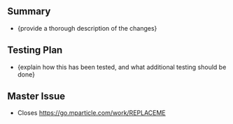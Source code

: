 ## Summary
- {provide a thorough description of the changes}

## Testing Plan
- {explain how this has been tested, and what additional testing should be done}

## Master Issue
- Closes https://go.mparticle.com/work/REPLACEME

